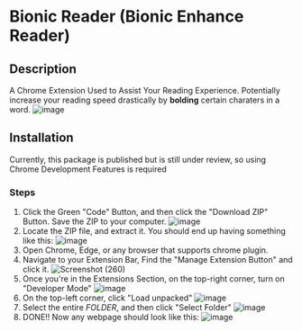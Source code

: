 # Bionic Reader (Bionic Enhance Reader)
## Description
A Chrome Extension Used to Assist Your Reading Experience. Potentially increase your reading speed drastically by **bolding** certain charaters in a word.
![image](https://user-images.githubusercontent.com/46472696/169659988-f24b94a3-a556-4eb1-9127-17337bd76f60.png)

## Installation
Currently, this package is published but is still under review, so using Chrome Development Features is required

### Steps
1. Click the Green "Code" Button, and then click the "Download ZIP" Button. Save the ZIP to your computer. ![image](https://user-images.githubusercontent.com/46472696/169659694-a26c2df1-53a6-44d4-b2a7-834d45db1bf9.png)
2. Locate the ZIP file, and extract it. You should end up having something like this: ![image](https://user-images.githubusercontent.com/46472696/169659798-db0ada46-1ce2-4261-82f2-4173754dc8c6.png)
3. Open Chrome, Edge, or any browser that supports chrome plugin.
4. Navigate to your Extension Bar, Find the "Manage Extension Button" and click it. ![Screenshot (260)](https://user-images.githubusercontent.com/46472696/169659530-4330ab65-83d8-4510-9175-9e37274a38db.jpg)
5. Once you're in the Extensions Section, on the top-right corner, turn on "Developer Mode" ![image](https://user-images.githubusercontent.com/46472696/169659582-419f5479-d22d-47e1-89b8-bd4790686492.png)
6. On the top-left corner, click "Load unpacked" ![image](https://user-images.githubusercontent.com/46472696/169659916-d60b0f6a-bea3-4892-9d41-9f65421218ff.png)
7. Select the entire *FOLDER*, and then click "Select Folder" ![image](https://user-images.githubusercontent.com/46472696/169659974-663f1ce8-2da7-47c0-88a0-b2e3c8d1d0c6.png)
8. DONE!! Now any webpage should look like this: ![image](https://user-images.githubusercontent.com/46472696/169660006-c683e1f5-cb2c-4571-b564-aed98eb4b838.png)
